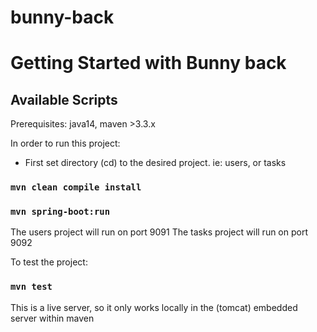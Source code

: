 # bunny-back
# Getting Started with Bunny back

## Available Scripts

Prerequisites: java14, maven >3.3.x

In order to run this project:

* First set directory (cd) to the desired project. ie: users, or tasks

### `mvn clean compile install`

### `mvn spring-boot:run`

The users project will run on port 9091
The tasks project will run on port 9092



To test the project:

### `mvn test`

This is a live server, so it only works locally in the (tomcat) embedded server within maven 

